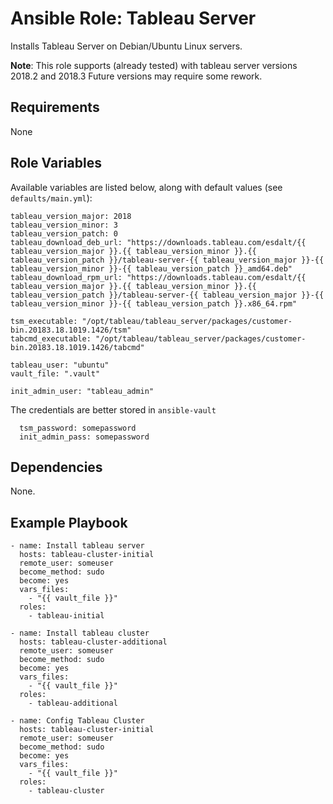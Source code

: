 # Ansible Role: Tableau Server

Installs Tableau Server on Debian/Ubuntu Linux servers.

**Note**: This role supports (already tested) with tableau server versions 2018.2 and 2018.3 Future versions may require some rework.

## Requirements

None

## Role Variables

Available variables are listed below, along with default values (see `defaults/main.yml`):

```
tableau_version_major: 2018
tableau_version_minor: 3
tableau_version_patch: 0
tableau_download_deb_url: "https://downloads.tableau.com/esdalt/{{ tableau_version_major }}.{{ tableau_version_minor }}.{{ tableau_version_patch }}/tableau-server-{{ tableau_version_major }}-{{ tableau_version_minor }}-{{ tableau_version_patch }}_amd64.deb"
tableau_download_rpm_url: "https://downloads.tableau.com/esdalt/{{ tableau_version_major }}.{{ tableau_version_minor }}.{{ tableau_version_patch }}/tableau-server-{{ tableau_version_major }}-{{ tableau_version_minor }}-{{ tableau_version_patch }}.x86_64.rpm"

tsm_executable: "/opt/tableau/tableau_server/packages/customer-bin.20183.18.1019.1426/tsm"
tabcmd_executable: "/opt/tableau/tableau_server/packages/customer-bin.20183.18.1019.1426/tabcmd"

tableau_user: "ubuntu"
vault_file: ".vault"

init_admin_user: "tableau_admin"
```

The credentials are better stored in `ansible-vault`

```
  tsm_password: somepassword
  init_admin_pass: somepassword

```


## Dependencies

None.

## Example Playbook

```
- name: Install tableau server
  hosts: tableau-cluster-initial
  remote_user: someuser
  become_method: sudo
  become: yes
  vars_files:
    - "{{ vault_file }}"
  roles:
    - tableau-initial

- name: Install tableau cluster
  hosts: tableau-cluster-additional
  remote_user: someuser
  become_method: sudo
  become: yes
  vars_files:
    - "{{ vault_file }}"
  roles:
    - tableau-additional

- name: Config Tableau Cluster
  hosts: tableau-cluster-initial
  remote_user: someuser
  become_method: sudo
  become: yes
  vars_files:
    - "{{ vault_file }}"
  roles:
    - tableau-cluster
```

